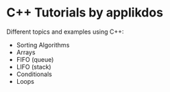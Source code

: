 C++ Tutorials by applikdos
======================

Different topics and examples using C++:


- Sorting Algorithms
- Arrays
- FIFO (queue)
- LIFO (stack)
- Conditionals
- Loops 
 
